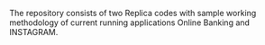 The repository consists of two Replica codes with sample working methodology of current running applications Online Banking and INSTAGRAM.
